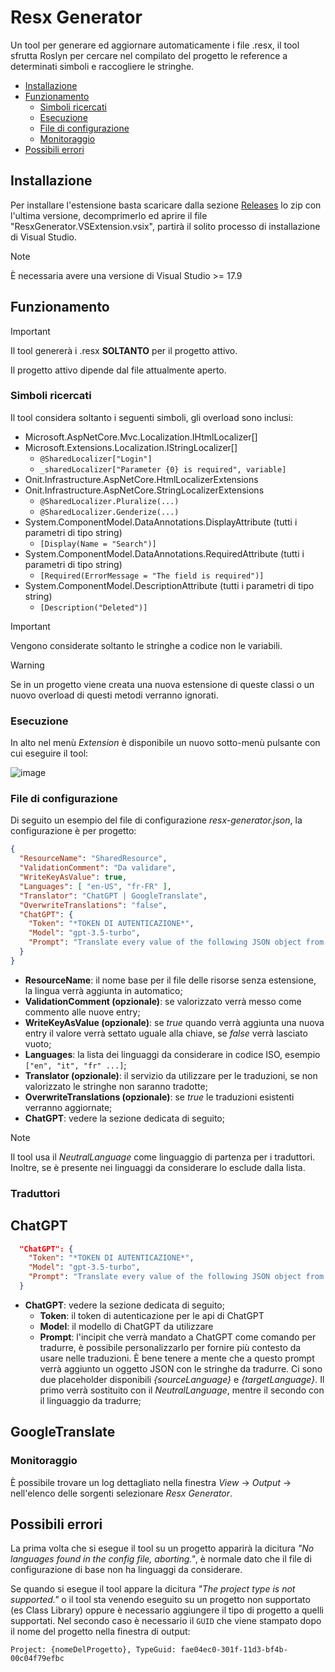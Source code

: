 # Resx Generator
Un tool per generare ed aggiornare automaticamente i file .resx, il tool sfrutta Roslyn per cercare nel compilato del progetto le reference a determinati simboli e raccogliere le stringhe.

- [Installazione](#installazione)
- [Funzionamento](#funzionamento)
  - [Simboli ricercati](#simboli-ricercati)
  - [Esecuzione](#esecuzione)
  - [File di configurazione](#file-di-configurazione)
  - [Monitoraggio](#monitoraggio)
- [Possibili errori](#possibili-errori)

## Installazione
Per installare l'estensione basta scaricare dalla sezione [Releases](https://github.com/onitgroup/ResxGenerator/releases) lo zip con l'ultima versione, decomprimerlo ed aprire il file "ResxGenerator.VSExtension.vsix", partirà il solito processo di installazione di Visual Studio.

> [!NOTE]
> È necessaria avere una versione di Visual Studio >= 17.9

## Funzionamento
> [!IMPORTANT]
> Il tool genererà i .resx **SOLTANTO** per il progetto attivo.
> 
> Il progetto attivo dipende dal file attualmente aperto.

### Simboli ricercati
Il tool considera soltanto i seguenti simboli, gli overload sono inclusi:
- Microsoft.AspNetCore.Mvc.Localization.IHtmlLocalizer[]
- Microsoft.Extensions.Localization.IStringLocalizer[]
  - `@SharedLocalizer["Login"]`
  - `_sharedLocalizer["Parameter {0} is required", variable]`
- Onit.Infrastructure.AspNetCore.HtmlLocalizerExtensions
- Onit.Infrastructure.AspNetCore.StringLocalizerExtensions
  - `@SharedLocalizer.Pluralize(...)`
  - `@SharedLocalizer.Genderize(...)`
- System.ComponentModel.DataAnnotations.DisplayAttribute (tutti i parametri di tipo string)
  - `[Display(Name = "Search")]`
- System.ComponentModel.DataAnnotations.RequiredAttribute (tutti i parametri di tipo string)
  - `[Required(ErrorMessage = "The field is required")]`
- System.ComponentModel.DescriptionAttribute (tutti i parametri di tipo string)
  - `[Description("Deleted")]`

> [!IMPORTANT]
> Vengono considerate soltanto le stringhe a codice non le variabili.

> [!WARNING]
> Se in un progetto viene creata una nuova estensione di queste classi o un nuovo overload di questi metodi verranno ignorati.

### Esecuzione
In alto nel menù _Extension_ è disponibile un nuovo sotto-menù pulsante con cui eseguire il tool:

![image](https://github.com/onitgroup/ResxGenerator/assets/114159788/d2e94693-b1c6-4fe5-99b5-330f4e57e578)

### File di configurazione
Di seguito un esempio del file di configurazione _resx-generator.json_, la configurazione è per progetto:
```json
{
  "ResourceName": "SharedResource",
  "ValidationComment": "Da validare",
  "WriteKeyAsValue": true,
  "Languages": [ "en-US", "fr-FR" ],
  "Translator": "ChatGPT | GoogleTranslate",
  "OverwriteTranslations": "false",
  "ChatGPT": {
    "Token": "*TOKEN DI AUTENTICAZIONE*",
    "Model": "gpt-3.5-turbo",
    "Prompt": "Translate every value of the following JSON object from this locale {sourceLanguage} to this locale {targetLanguage}, do not translate symbols",
  }
}
```
- **ResourceName**: il nome base per il file delle risorse senza estensione, la lingua verrà aggiunta in automatico;
- **ValidationComment (opzionale)**: se valorizzato verrà messo come commento alle nuove entry;
- **WriteKeyAsValue (opzionale)**: se _true_ quando verrà aggiunta una nuova entry il valore verrà settato uguale alla chiave, se _false_ verrà lasciato vuoto;
- **Languages**: la lista dei linguaggi da considerare in codice ISO, esempio `["en", "it", "fr" ...]`;
- **Translator (opzionale)**: il servizio da utilizzare per le traduzioni, se non valorizzato le stringhe non saranno tradotte;
- **OverwriteTranslations (opzionale)**: se _true_ le traduzioni esistenti verranno aggiornate;
- **ChatGPT**: vedere la sezione dedicata di seguito;

> [!NOTE]
> Il tool usa il _NeutralLanguage_ come linguaggio di partenza per i traduttori. Inoltre, se è presente nei linguaggi da considerare lo esclude dalla lista.

### Traduttori

## ChatGPT
```json
  "ChatGPT": {
    "Token": "*TOKEN DI AUTENTICAZIONE*",
    "Model": "gpt-3.5-turbo",
    "Prompt": "Translate every value of the following JSON object from this locale {sourceLanguage} to this locale {targetLanguage}, do not translate symbols",
  }
```
- **ChatGPT**: vedere la sezione dedicata di seguito;
  - **Token**: il token di autenticazione per le api di ChatGPT
  - **Model**: il modello di ChatGPT da utilizzare
  - **Prompt**: l'incipit che verrà mandato a ChatGPT come comando per tradurre, è possibile personalizzarlo per fornire più contesto da usare nelle traduzioni. È bene tenere a mente che a questo prompt verrà aggiunto un oggetto JSON con le stringhe da tradurre. Ci sono due placeholder disponibili _{sourceLanguage}_ e _{targetLanguage}_. Il primo verrà sostituito con il _NeutralLanguage_, mentre il secondo con il linguaggio da tradurre;



## GoogleTranslate

### Monitoraggio
È possibile trovare un log dettagliato nella finestra _View_ -> _Output_ -> nell'elenco delle sorgenti selezionare _Resx Generator_.

## Possibili errori
La prima volta che si esegue il tool su un progetto apparirà la dicitura _"No languages found in the config file, aborting."_, è normale dato che il file di configurazione di base non ha linguaggi da considerare.

Se quando si esegue il tool appare la dicitura _"The project type is not supported."_ o il tool sta venendo eseguito su un progetto non supportato (es Class Library) oppure è necessario aggiungere il tipo di progetto a quelli supportati. 
Nel secondo caso è necessario il `GUID` che viene stampato dopo il nome del progetto nella finestra di output:

`Project: {nomeDelProgetto}, TypeGuid: fae04ec0-301f-11d3-bf4b-00c04f79efbc`

